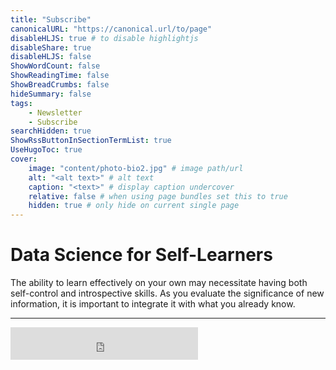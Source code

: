 ```yaml
---
title: "Subscribe"
canonicalURL: "https://canonical.url/to/page"
disableHLJS: true # to disable highlightjs
disableShare: true
disableHLJS: false
ShowWordCount: false
ShowReadingTime: false
ShowBreadCrumbs: false
hideSummary: false
tags:
    - Newsletter
    - Subscribe
searchHidden: true
ShowRssButtonInSectionTermList: true
UseHugoToc: true
cover:
    image: "content/photo-bio2.jpg" # image path/url
    alt: "<alt text>" # alt text
    caption: "<text>" # display caption undercover
    relative: false # when using page bundles set this to true
    hidden: true # only hide on current single page
---
```

# Data Science for Self-Learners

The ability to learn effectively on your own may necessitate having both self-control and introspective skills. As you evaluate the significance of new information, it is important to integrate it with what you already know.
___

<iframe src="https://embeds.beehiiv.com/c626ee5e-7bb2-44e6-a2d4-b2c240e5ee55?slim=true" data-test-id="beehiiv-embed" height="52" frameborder="0" scrolling="no" style="margin: 0; border-radius: 0px !important; background-color: transparent;"></iframe>